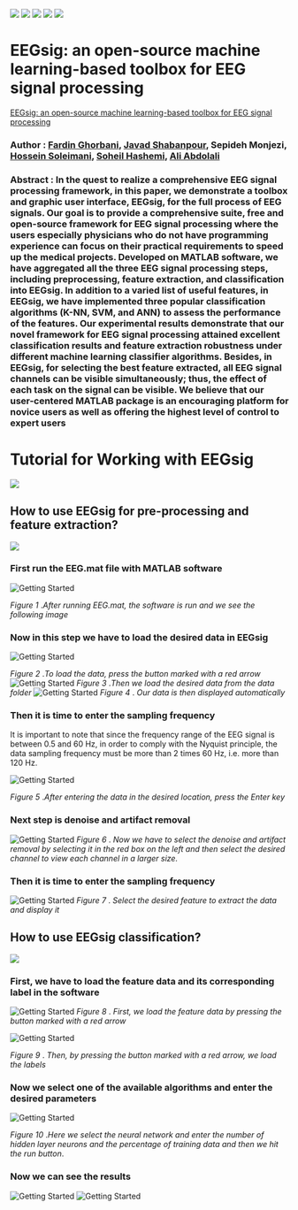 ﻿![](https://badgen.net/github/checks/node-formidable/node-formidable/master/windows)
![](https://badgen.net/gitlab/last-commit/gitlab-org/gitlab-development-kit)
![](https://badgen.net/npm/license/lodash)
![](https://img.shields.io/badge/University-IUST-blue)
![](https://img.shields.io/badge/Version-0.1-blue)

# EEGsig: an open-source machine learning-based toolbox for EEG signal processing

[EEGsig: an open-source machine learning-based toolbox for EEG signal processing](https://arxiv.org/abs/2010.12877)

### Author : [Fardin Ghorbani](https://scholar.google.com/citations?user=Ld-lFKgAAAAJ&hl=en), [Javad Shabanpour](https://scholar.google.com/citations?user=WLstfRcAAAAJ&hl=en), Sepideh Monjezi, [Hossein Soleimani](https://scholar.google.com/citations?user=fY5IgjcAAAAJ&hl=en), [Soheil Hashemi](https://scholar.google.com/citations?user=N6CGwhMAAAAJ&hl=en), [Ali Abdolali](https://scholar.google.com/citations?user=JYpUTf8AAAAJ&hl=en)



### Abstract : In the quest to realize a comprehensive EEG signal processing framework, in this paper, we demonstrate a toolbox and graphic user interface, EEGsig, for the full process of EEG signals. Our goal is to provide a comprehensive suite, free and open-source framework for EEG signal processing where the users especially physicians who do not have programming experience can focus on their practical requirements to speed up the medical projects. Developed on MATLAB software, we have aggregated all the three EEG signal processing steps, including preprocessing, feature extraction, and classification into EEGsig. In addition to a varied list of useful features, in EEGsig, we have implemented three popular classification algorithms (K-NN, SVM, and ANN) to assess the performance of the features. Our experimental results demonstrate that our novel framework for EEG signal processing attained excellent classification results and feature extraction robustness under different machine learning classifier algorithms. Besides, in EEGsig, for selecting the best feature extracted, all EEG signal channels can be visible simultaneously; thus, the effect of each task on the signal can be visible. We believe that our user-centered MATLAB package is an encouraging platform for novice users as well as offering the highest level of control to expert users

# Tutorial for Working with EEGsig
![](https://img.shields.io/badge/Tutorial-EEGsig-green)
## How to use EEGsig for pre-processing and feature extraction?
![](https://img.shields.io/badge/Preprocessing-EEGsig-green)
### First run the EEG.mat file with MATLAB software



![Getting Started](./tut_pic/1.jpg)


*Figure 1* .*After running EEG.mat, the software is run and we see the following image*


### Now in this step we have to load the desired data in EEGsig
![Getting Started](./tut_pic/2.jpg)

*Figure 2* .*To load the data, press the button marked with a red arrow*
![Getting Started](./tut_pic/Capture2.JPG)
*Figure 3* .*Then we load the desired data from the data folder*
![Getting Started](./tut_pic/4.jpg)
*Figure 4* . *Our data is then displayed automatically*


### Then it is time to enter the sampling frequency

It is important to note that since the frequency range of the EEG signal is between 0.5 and 60 Hz, in order to comply with the Nyquist principle, the data sampling frequency must be more than 2 times 60 Hz, i.e. more than 120 Hz.

![Getting Started](./tut_pic/5.jpg)

*Figure 5* .*After entering the data in the desired location, press the Enter key*

### Next step is denoise and artifact removal
![Getting Started](./tut_pic/7.jpg)
*Figure 6* . *Now we have to select the denoise and artifact removal by selecting it in the red box on the left and then select the desired channel to view each channel in a larger size.*

### Then it is time to enter the sampling frequency

![Getting Started](./tut_pic/8.jpg)
*Figure 7* . *Select the desired feature to extract the data and display it*

## How to use EEGsig classification?
![](https://img.shields.io/badge/Classification-EEGsig-green)

### First, we have to load the feature data and its corresponding label in the software

![Getting Started](./tut_pic/11.jpg)
*Figure 8* . *First, we load the feature data by pressing the button marked with a red arrow*

![Getting Started](./tut_pic/13.jpg)

*Figure 9* . *Then, by pressing the button marked with a red arrow, we load the labels*


### Now we select one of the available algorithms and enter the desired parameters

![Getting Started](./tut_pic/Capture15.JPG)

*Figure 10* .*Here we select the neural network and enter the number of hidden layer neurons and the percentage of training data and then we hit the run button*.


 ### Now we can see the results


![Getting Started](./tut_pic/Capture16.JPG)
![Getting Started](./tut_pic/Capture17.JPG)